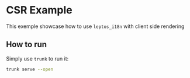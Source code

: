 # CSR Example

This exemple showcase how to use `leptos_i18n` with client side rendering

## How to run

Simply use `trunk` to run it:

```bash
trunk serve --open
```

